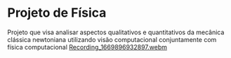 # Projeto de Física
Projeto que visa analisar aspectos qualitativos e quantitativos da mecânica clássica newtoniana utilizando visão computacional conjuntamente com física computacional
[Recording_1669896932897.webm](https://user-images.githubusercontent.com/36778347/205051518-17b3d830-5d30-4bf6-9a1e-554033a85e43.webm)
